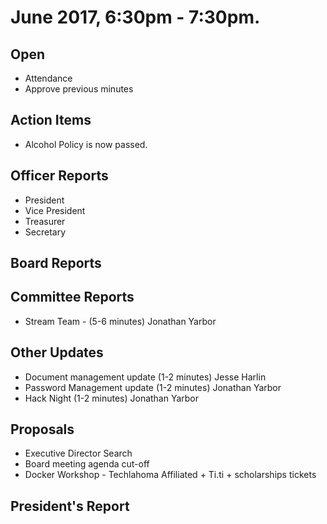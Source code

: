 # June 2017, 6:30pm - 7:30pm.

## Open
* Attendance
* Approve previous minutes

## Action Items
* Alcohol Policy is now passed.

## Officer Reports
* President
* Vice President
* Treasurer
* Secretary

## Board Reports

## Committee Reports
* Stream Team - (5-6 minutes) Jonathan Yarbor

## Other Updates
* Document management update (1-2 minutes) Jesse Harlin
* Password Management update (1-2 minutes) Jonathan Yarbor
* Hack Night (1-2 minutes) Jonathan Yarbor

## Proposals
* Executive Director Search
* Board meeting agenda cut-off
* Docker Workshop - Techlahoma Affiliated + Ti.ti + scholarships tickets
  
## President's Report 

